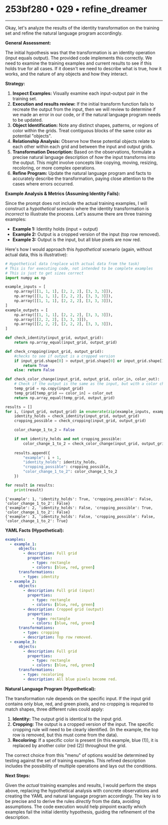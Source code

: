 # 253bf280 • 029 • refine_dreamer

---
Okay, let's analyze the results of the identity transformation on the training set and refine the natural language program accordingly.

**General Assessment:**

The initial hypothesis was that the transformation is an identity operation (input equals output). The provided code implements this correctly. We need to examine the training examples and current results to see if this holds true for all cases. If it doesn't we need to describe what is true, how it works, and the nature of any objects and how they interact.

**Strategy:**

1.  **Inspect Examples:** Visually examine each input-output pair in the training set.
2.  **Execution and results review:** If the initial transform function fails to recreate the output from the input, then we will review to determine if we made an error in our code, or if the natural language program needs to be updated.
3.  **Object Identification:** Note any distinct shapes, patterns, or regions of color within the grids. Treat contiguous blocks of the same color as potential "objects".
4.  **Relationship Analysis:** Observe how these potential objects relate to each other within each grid and between the input and output grids.
5.  **Transformation Description:** Based on the observations, formulate a precise natural language description of *how* the input transforms into the output. This might involve concepts like copying, moving, resizing, recoloring, or more complex operations.
6.  **Refine Program:** Update the natural language program and facts to accurately describe the transformation, paying close attention to the cases where errors occurred.

**Example Analysis & Metrics (Assuming Identity Fails):**

Since the prompt does not include the actual training examples, I will construct a *hypothetical* scenario where the identity transformation is *incorrect* to illustrate the process. Let's assume there are three training examples:

*   **Example 1:** Identity holds (input = output)
*   **Example 2:** Output is a cropped version of the input (top row removed).
*   **Example 3:** Output is the input, but all blue pixels are now red.

Here's how I would approach this *hypothetical* scenario (again, without actual data, this is illustrative):

```python
# Hypothetical data (replace with actual data from the task)
# This is for executing code, not intended to be complete examples
# This is just to get sizes correct
import numpy as np

example_inputs = [
    np.array([[1, 1, 1], [2, 2, 2], [3, 3, 3]]),
    np.array([[1, 1, 1], [2, 2, 2], [3, 3, 3]]),
    np.array([[1, 1, 1], [2, 2, 2], [3, 3, 3]]),
]
example_outputs = [
    np.array([[1, 1, 1], [2, 2, 2], [3, 3, 3]]),
    np.array([[2, 2, 2], [3, 3, 3]]),
    np.array([[2, 2, 2], [2, 2, 2], [3, 3, 3]]),
]

def check_identity(input_grid, output_grid):
    return np.array_equal(input_grid, output_grid)

def check_cropping(input_grid, output_grid):
    #checks to see if output is a cropped version
    if input_grid.shape[0] > output_grid.shape[0] or input_grid.shape[1] > output_grid.shape[1]:
        return True
    else: return False

def check_color_change(input_grid, output_grid, color_in, color_out):
    # Check if the output is the same as the input, but with a color change
    temp_grid = np.copy(input_grid)
    temp_grid[temp_grid == color_in] = color_out
    return np.array_equal(temp_grid, output_grid)

results = []
for i, (input_grid, output_grid) in enumerate(zip(example_inputs, example_outputs)):
    identity_holds = check_identity(input_grid, output_grid)
    cropping_possible = check_cropping(input_grid, output_grid)

    color_change_1_to_2 = False

    if not identity_holds and not cropping_possible:
        color_change_1_to_2 = check_color_change(input_grid, output_grid, 1, 2)
    
    results.append({
        "example": i + 1,
        "identity_holds": identity_holds,
        "cropping_possible": cropping_possible,
        "color_change_1_to_2": color_change_1_to_2
    })

for result in results:
    print(result)
```

```text
{'example': 1, 'identity_holds': True, 'cropping_possible': False, 'color_change_1_to_2': False}
{'example': 2, 'identity_holds': False, 'cropping_possible': True, 'color_change_1_to_2': False}
{'example': 3, 'identity_holds': False, 'cropping_possible': False, 'color_change_1_to_2': True}
```

**YAML Facts (Hypothetical):**

```yaml
examples:
  - example_1:
      objects:
        - description: Full grid
          properties:
            - type: rectangle
            - colors: [blue, red, green]
      transformations:
        - type: identity
  - example_2:
      objects:
        - description: Full grid (input)
          properties:
            - type: rectangle
            - colors: [blue, red, green]
        - description: Cropped grid (output)
          properties:
            - type: rectangle
            - colors: [blue, red, green]
      transformations:
        - type: cropping
        - description: Top row removed.
  - example_3:
      objects:
        - description: Full grid
          properties:
            - type: rectangle
            - colors: [blue, red, green]
      transformations:
        - type: recoloring
        - description: All blue pixels become red.
```

**Natural Language Program (Hypothetical):**

The transformation rule depends on the specific input.  If the input grid contains only blue, red, and green pixels, and no cropping is required to match shapes, three different rules could apply:

1.  **Identity:** The output grid is identical to the input grid.
2.  **Cropping:** The output is a cropped version of the input. The specific cropping rule will need to be clearly identified. (In the example, the top row is removed, but this must come from the data).
3. **Recoloring:** If a specific color is present (in this example, blue (1)), it is replaced by another color (red (2)) throughout the grid.

The correct choice from this "menu" of options would be determined by testing against the set of training examples. This refined description includes the possibility of multiple operations and lays out the conditions.

**Next Steps:**

Given the *actual* training examples and results, I would perform the steps above, replacing the hypothetical analysis with concrete observations and creating the YAML and natural language program accordingly. The key is to be precise and to derive the rules *directly* from the data, avoiding assumptions. The code execution would help pinpoint exactly which examples fail the initial identity hypothesis, guiding the refinement of the description.

